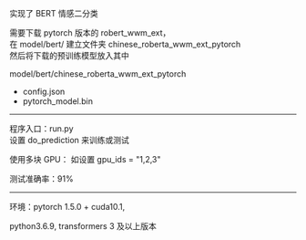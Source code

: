 实现了 BERT 情感二分类  

需要下载 pytorch 版本的 robert_wwm_ext，  
在 model/bert/ 建立文件夹 chinese_roberta_wwm_ext_pytorch  
然后将下载的预训练模型放入其中

model/bert/chinese_roberta_wwm_ext_pytorch

+ config.json
+ pytorch_model.bin  

***

程序入口：run.py   
设置 do_prediction 来训练或测试  

使用多块 GPU：
如设置 gpu_ids = "1,2,3"

测试准确率：91%

***

环境：pytorch 1.5.0 + cuda10.1,  

python3.6.9, transformers 3 及以上版本


